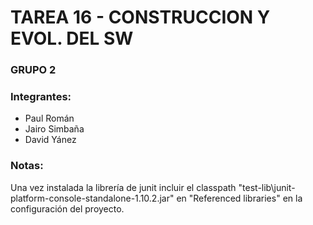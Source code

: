 # TAREA 16 - CONSTRUCCION Y EVOL. DEL SW
### GRUPO 2
### Integrantes:
- Paul Román
- Jairo Simbaña
- David Yánez

### Notas:
Una vez instalada la librería de junit incluir el classpath "test-lib\junit-platform-console-standalone-1.10.2.jar" en "Referenced libraries" en la configuración del proyecto.